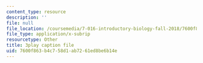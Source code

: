```yaml
---
content_type: resource
description: ''
file: null
file_location: /coursemedia/7-016-introductory-biology-fall-2018/7600f863b4c758d1ab7261ed8be6b14e_8jLy33vbtYM.vtt
file_type: application/x-subrip
resourcetype: Other
title: 3play caption file
uid: 7600f863-b4c7-58d1-ab72-61ed8be6b14e
---
```

